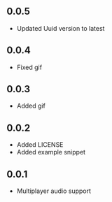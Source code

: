 ## 0.0.5
* Updated Uuid version to latest

## 0.0.4
* Fixed gif

## 0.0.3
* Added gif

## 0.0.2
* Added LICENSE
* Added example snippet

## 0.0.1
* Multiplayer audio support